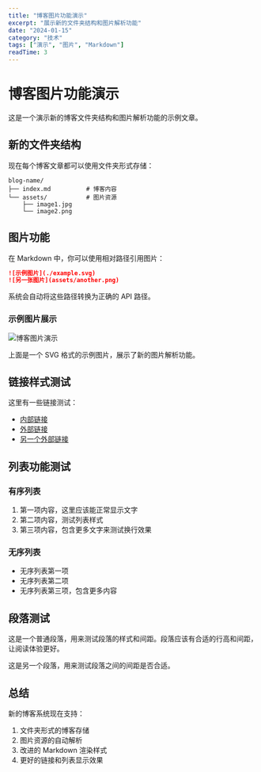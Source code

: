 ```yaml
---
title: "博客图片功能演示"
excerpt: "展示新的文件夹结构和图片解析功能"
date: "2024-01-15"
category: "技术"
tags: ["演示", "图片", "Markdown"]
readTime: 3
---
```


# 博客图片功能演示

这是一个演示新的博客文件夹结构和图片解析功能的示例文章。

## 新的文件夹结构

现在每个博客文章都可以使用文件夹形式存储：

```
blog-name/
├── index.md          # 博客内容
└── assets/           # 图片资源
    ├── image1.jpg
    └── image2.png
```

## 图片功能

在 Markdown 中，你可以使用相对路径引用图片：

```markdown
![示例图片](./example.svg)
![另一张图片](assets/another.png)
```

系统会自动将这些路径转换为正确的 API 路径。

### 示例图片展示

![博客图片演示](./example.svg)

上面是一个 SVG 格式的示例图片，展示了新的图片解析功能。

## 链接样式测试

这里有一些链接测试：

- [内部链接](/blogs)
- [外部链接](https://github.com)
- [另一个外部链接](https://nextjs.org)

## 列表功能测试

### 有序列表

1. 第一项内容，这里应该能正常显示文字
2. 第二项内容，测试列表样式
3. 第三项内容，包含更多文字来测试换行效果

### 无序列表

- 无序列表第一项
- 无序列表第二项
- 无序列表第三项，包含更多内容

## 段落测试

这是一个普通段落，用来测试段落的样式和间距。段落应该有合适的行高和间距，让阅读体验更好。

这是另一个段落，用来测试段落之间的间距是否合适。

## 总结

新的博客系统现在支持：

1. 文件夹形式的博客存储
2. 图片资源的自动解析
3. 改进的 Markdown 渲染样式
4. 更好的链接和列表显示效果